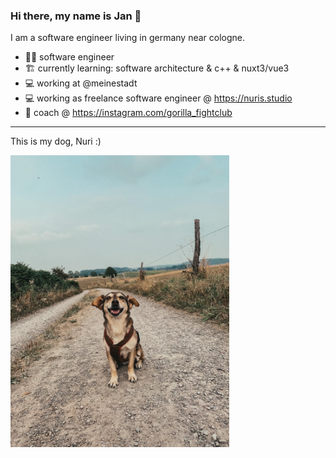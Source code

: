 ### Hi there, my name is Jan 👋

I am a software engineer living in germany near cologne. 

- 🧑‍💼 software engineer
- 🏗️ currently learning: software architecture & c++ & nuxt3/vue3
- 💻 working at @meinestadt
- 💻 working as freelance software engineer @ https://nuris.studio
- 🐒 coach @ https://instagram.com/gorilla_fightclub

---

<p>This is my dog, Nuri :)</p>
<img width="350" src="nuri2.jpeg" />

